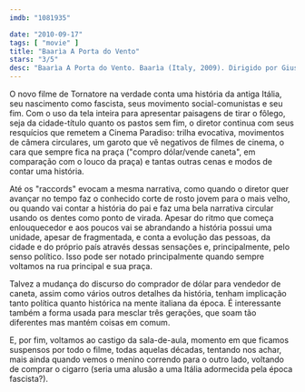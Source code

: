 ```yaml
---
imdb: "1081935"

date: "2010-09-17"
tags: [ "movie" ]
title: "Baarìa A Porta do Vento"
stars: "3/5"
desc: "Baarìa A Porta do Vento. Baarìa (Italy, 2009). Dirigido por Giuseppe Tornatore. Escrito por Giuseppe Tornatore. Com Francesco Scianna, Margareth Madè, Lina Sastri, Ángela Molina, Nicole Grimaudo, Ficarra, Picone, Gaetano Aronica, Alfio Sorbello."
---
```

O novo filme de Tornatore na verdade conta uma história da antiga Itália, seu nascimento como fascista, seus movimento social-comunistas e seu fim. Com o uso da tela inteira para apresentar paisagens de tirar o fôlego, seja da cidade-título quanto os pastos sem fim, o diretor continua com seus resquícios que remetem a Cinema Paradiso: trilha evocativa, movimentos de câmera circulares, um garoto que vê negativos de filmes de cinema, o cara que sempre fica na praça ("compro dólar/vende caneta", em comparação com o louco da praça) e tantas outras cenas e modos de contar uma história.

Até os "raccords" evocam a mesma narrativa, como quando o diretor quer avançar no tempo faz o conhecido corte de rosto jovem para o mais velho, ou quando vai contar a história do pai e faz uma bela narrativa circular usando os dentes como ponto de virada. Apesar do ritmo que começa enlouquecedor e aos poucos vai se abrandando a história possui uma unidade, apesar de fragmentada, e conta a evolução das pessoas, da cidade e do próprio país através dessas sensações e, principalmente, pelo senso político. Isso pode ser notado principalmente quando sempre voltamos na rua principal e sua praça.

Talvez a mudança do discurso do comprador de dólar para vendedor de caneta, assim como vários outros detalhes da história, tenham implicação tanto política quanto histórica na mente italiana da época. É interessante também a forma usada para mesclar três gerações, que soam tão diferentes mas mantém coisas em comum.

E, por fim, voltamos ao castigo da sala-de-aula, momento em que ficamos suspensos por todo o filme, todas aquelas décadas, tentando nos achar, mais ainda quando vemos o menino correndo para o outro lado, voltando de comprar o cigarro (seria uma alusão a uma Itália adormecida pela época fascista?).
